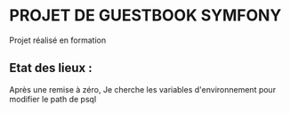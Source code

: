 
# PROJET DE GUESTBOOK SYMFONY

Projet réalisé en formation 


## Etat des lieux :

Après une remise à zéro, Je cherche les variables d'environnement pour modifier le path de psql


